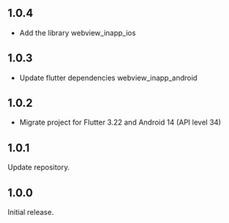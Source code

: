## 1.0.4
- Add the library webview_inapp_ios

## 1.0.3

- Update flutter dependencies webview_inapp_android

## 1.0.2

- Migrate project for Flutter 3.22 and Android 14 (API level 34)

## 1.0.1

Update repository.

## 1.0.0

Initial release.
